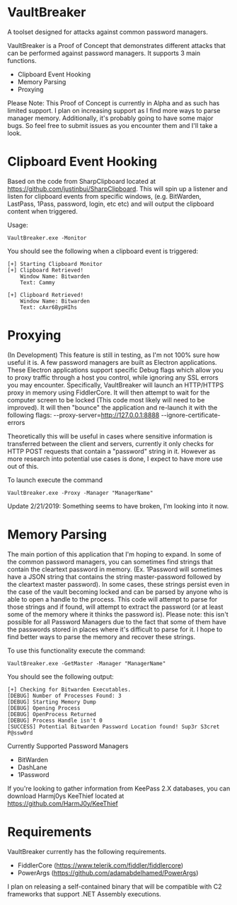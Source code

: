 # VaultBreaker
A toolset designed for attacks against common password managers.

VaultBreaker is a Proof of Concept that demonstrates different attacks that can be performed against password managers. It supports 3 main functions. 
  - Clipboard Event Hooking
  - Memory Parsing 
  - Proxying

Please Note: This Proof of Concept is currently in Alpha and as such has limited support. I plan on increasing support as I find more ways to parse manager memory. Additionally, it's probably going to have some major bugs. So feel free to submit issues as you encounter them and I'll take a look.

# Clipboard Event Hooking
Based on the code from SharpClipboard located at https://github.com/justinbui/SharpClipboard. This will spin up a listener and listen for clipboard events from specific windows, (e.g. BitWarden, LastPass, 1Pass, password, login, etc etc) and will output the clipboard content when triggered.

Usage:
```
VaultBreaker.exe -Monitor
```
You should see the following when a clipboard event is triggered:
```
[+] Starting Clipboard Monitor
[+] Clipboard Retrieved!
    Window Name: Bitwarden
    Text: Cammy

[+] Clipboard Retrieved!
    Window Name: Bitwarden
    Text: cAxr6BypHIhs
```

# Proxying
(In Development) This feature is still in testing, as I'm not 100% sure how useful it is. A few password managers are built as Electron applications. These Electron applications support specific Debug flags which allow you to proxy traffic through a host you control, while ignoring any SSL errors you may encounter. Specifically, VaultBreaker will launch an HTTP/HTTPS proxy in memory using FiddlerCore. It will then attempt to wait for the computer screen to be locked (This code most likely will need to be improved). It will then "bounce" the application and re-launch it with the following flags: --proxy-server=http://127.0.0.1:8888 --ignore-certificate-errors

Theoretically this will be useful in cases where sensitive information is transferred between the client and servers, currently it only checks for HTTP POST requests that contain a "password" string in it. However as more research into potential use cases is done, I expect to have more use out of this.

To launch execute the command
```
VaultBreaker.exe -Proxy -Manager "ManagerName"
```
Update 2/21/2019: Something seems to have broken, I'm looking into it now.

# Memory Parsing
The main portion of this application that I'm hoping to expand. In some of the common password managers, you can sometimes find strings that contain the cleartext password in memory. (Ex. 1Password will sometimes have a JSON string that contains the string master-password followed by the cleartext master password). In some cases, these strings persist even in the case of the vault becoming locked and can be parsed by anyone who is able to open a handle to the process. This code will attempt to parse for those strings and if found, will attempt to extract the password (or at least some of the memory where it thinks the password is). Please note: this isn't possible for all Password Managers due to the fact that some of them have the passwords stored in places where it's difficult to parse for it. I hope to find better ways to parse the memory and recover these strings.

To use this functionality execute the command:
```
VaultBreaker.exe -GetMaster -Manager "ManagerName"
```
You should see the following output:
```
[+] Checking for Bitwarden Executables.
[DEBUG] Number of Processes Found: 3
[DEBUG] Starting Memory Dump
[DEBUG] Opening Process
[DEBUG] OpenProcess Returned
[DEBUG] Process Handle isn't 0
[SUCCESS] Potential Bitwarden Password Location found! Sup3r S3cret P@ssw0rd
```


Currently Supported Password Managers
  - BitWarden
  - DashLane
  - 1Password

If you're looking to gather information from KeePass 2.X databases, you can download Harmj0ys KeeThief located at https://github.com/HarmJ0y/KeeThief


# Requirements
VaultBreaker currently has the following requirements. 
- FiddlerCore (https://www.telerik.com/fiddler/fiddlercore)
- PowerArgs (https://github.com/adamabdelhamed/PowerArgs)

I plan on releasing a self-contained binary that will be compatible with C2 frameworks that support .NET Assembly executions.
